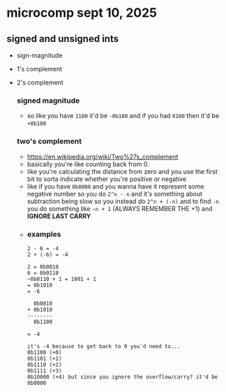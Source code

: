 # microcomp sept 10, 2025

## signed and unsigned ints
- sign-magnitude
- 1's complement
- 2's complement

    ### signed magnitude
    - so like you have `1100` it'd be `-0b100` and if you had `0100` then it'd be `+0b100`
    
    ### two's complement
    - https://en.wikipedia.org/wiki/Two%27s_complement
    - basically you're like counting back from 0.
    - like you're calculating the distance from zero and you use the first bit to sorta indicate whether you're positive or negative
    - like if you have `0b0000` and you wanna have it represent some negative number so you do `2^n - n` and it's something about subtraction being slow so you instead do `2^n + (-n)` and to find `-n` you do something like `~n + 1` (ALWAYS REMEMBER THE +1) and **IGNORE LAST CARRY**
  - ### examples
    ```
    2 - 6 = -4
    2 + (-6) = -4
    
    2 = 0b0010
    6 = 0b0110
    ~0b0110 + 1 = 1001 + 1
    = 0b1010
    = -6

      0b0010
    + 0b1010
    --------
      0b1100

    = -4

    it's -4 because to get back to 0 you'd need to...
    0b1100 (+0)
    0b1101 (+1)
    0b1110 (+2)
    0b1111 (+3)
    0b10000 (+4) but since you ignore the overflow/carry? it'd be 0b0000
    ```